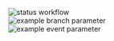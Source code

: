 ![status workflow](https://github.com/illiakrauchanka/githubcertification/actions/workflows/enable-caching.yaml/badge.svg)  
![example branch parameter](https://github.com/illiakrauchanka/githubcertification/actions/workflows/enable-caching.yaml/badge.svg?branch=main)  
![example event parameter](https://github.com/illiakrauchanka/githubcertification/actions/workflows/enable-caching.yaml/badge.svg?event=push)  
